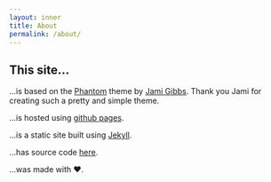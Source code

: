 ```yaml
---
layout: inner
title: About
permalink: /about/
---
```

## This site...
...is based on the [Phantom](https://github.com/jamigibbs/phantom) theme by [Jami Gibbs](https://github.com/jamigibbs). Thank you Jami for creating such a pretty and simple theme.

...is hosted using [github pages](https://pages.github.com/).

...is a static site built using [Jekyll](http://jekyllrb.com/).

...has source code [here](https://github.com/love-lena/love-lena.github.io).

...was made with ♥.